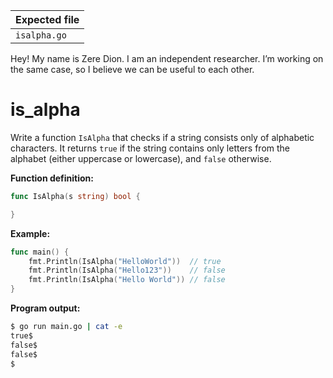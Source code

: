 | Expected file   |
| --------------- |
| `isalpha.go`    |

<p data-story-username="di0n">Hey! My name is Zere Dion. I am an independent researcher. I’m working on the same case, so I believe we can be useful to each other.</p>

# is_alpha

Write a function `IsAlpha` that checks if a string consists only of alphabetic characters. It returns `true` if the string contains only letters from the alphabet (either uppercase or lowercase), and `false` otherwise.

**Function definition:**

```go
func IsAlpha(s string) bool {

}
```

**Example:**

```go
func main() {
    fmt.Println(IsAlpha("HelloWorld"))  // true
    fmt.Println(IsAlpha("Hello123"))    // false
    fmt.Println(IsAlpha("Hello World")) // false
}
```

**Program output:**

```sh
$ go run main.go | cat -e
true$
false$
false$
$
```
